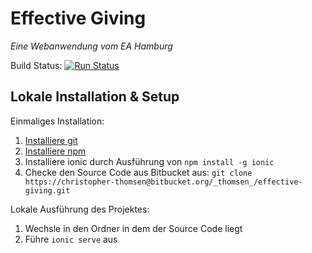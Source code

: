 Effective Giving
==================

*Eine Webanwendung vom EA Hamburg*

Build Status: [![Run Status](https://api.shippable.com/projects/5c9888e45142dd0007ecab23/badge?branch=master)]()

Lokale Installation \& Setup
------------------

Einmaliges Installation:

1. [Installiere git](https://gist.github.com/derhuerst/1b15ff4652a867391f03)
2. [Installiere npm](https://www.npmjs.com/get-npm)
3. Installiere ionic durch Ausführung von `npm install -g ionic`
4. Checke den Source Code aus Bitbucket aus: `git clone https://christopher-thomsen@bitbucket.org/_thomsen_/effective-giving.git`

Lokale Ausführung des Projektes:

1. Wechsle in den Ordner in dem der Source Code liegt
2. Führe `ionic serve` aus
